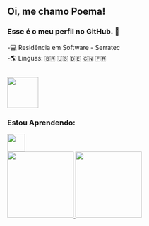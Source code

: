 ## Oi, me chamo Poema!                                    
### Esse é o meu perfil no GitHub. 🌱
-💻 Residência em Software - Serratec                 
-🌎 Línguas: 🇧🇷 🇺🇸 🇩🇪 🇨🇳 🇫🇷
## <img src="https://user-images.githubusercontent.com/105015617/187973269-cfea430d-4776-4992-8874-b78760ba33ee.gif" width="70" height="70"/>
### Estou Aprendendo:
<img src="https://cdn.jsdelivr.net/gh/devicons/devicon/icons/java/java-original.svg" width="40" height="40"/>
<div>
<a href="https://github.com/poemabochner">
<img height="150em" src="https://github-readme-stats.vercel.app/api/top-langs/?username=poemabochner&layout=compact&langs_count=7&theme=dracula"/>
<img height="150em" src="https://github-readme-stats.vercel.app/api?username=poemabochner&show_icons=true&theme=dracula&include_all_commits=true&count_private=true"/>
</div>          
